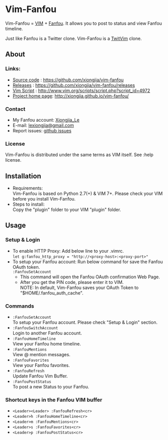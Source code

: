 # Vim-Fanfou
Vim-Fanfou = [VIM](http://www.vim.org/) + [Fanfou](http://fanfou.com/).
It allows you to post to status and view Fanfou timeline.   

Just like Fanfou is a Twitter clone. 
Vim-Fanfou is a [TwitVim](https://github.com/vim-scripts/TwitVim) clone.   

## About
### Links: 
 * [Source code](https://github.com/xiongjia/vim-fanfou) : https://github.com/xiongjia/vim-fanfou
 * [Releases](https://github.com/xiongjia/vim-fanfou/releases) : https://github.com/xiongjia/vim-fanfou/releases
 * [Vim Script](http://www.vim.org/scripts/script.php?script_id=4972) : http://www.vim.org/scripts/script.php?script_id=4972
 * [Project home page](http://xiongjia.github.io/vim-fanfou/): http://xiongjia.github.io/vim-fanfou/

### Contact
 * My Fanfou account: [Xiongjia_Le](http://fanfou.com/xiongjia_le) 
 * E-mail: <a href="mailto:lexiongjia@gmail.com">lexiongjia@gmail.com</a> 
 * Report issues:  [github issues](https://github.com/xiongjia/vim-fanfou/issues)

### License
Vim-Fanfou is distributed under the same terms as VIM itself. See :help license.

## Installation
 - Requirements:   
   Vim-Fanfou is based on Python 2.7(+) & VIM 7+.
   Please check your VIM before you install Vim-Fanfou.
 - Steps to install:   
   Copy the "plugin" folder to your VIM "plugin" folder.

## Usage
### Setup & Login
 - To enable HTTP Proxy: Add below line to your .vimrc.    
   `let g:fanfou_http_proxy = "http://<proxy-host>:<proxy-port>"`
 - To setup your Fanfou account: Run below command for save the Fanfou OAuth token.   
   `:FanfouSetAccount`    
   - This command will open the Fanfou OAuth confirmation Web Page.
   - After you get the PIN code, please enter it to VIM.   
     NOTE: In default, Vim-Fanfou saves your OAuth Token
         to "$HOME/.fanfou_auth_cache".

### Commands
 - `:FanfouSetAccount`    
   To setup your Fanfou account. Please check "Setup & Login" section.
 - `:FanfouSwitchAccount`    
   Login to another Fanfou account.
 - `:FanfouHomeTimeline`    
   View your Fanfou home timeline.
 - `:FanfouMentions`    
   View @ mention messages.
 - `:FanfouFavorites`    
   View your Fanfou favorites.
 - `:FanfouRefresh`    
   Update Fanfou Vim Buffer. 
 - `:FanfouPostStatus`    
   To post a new Status to your Fanfou.

### Shortcut keys in the Fanfou VIM buffer
 - `<Leader><Leader> :FanfouRefresh<cr>`
 - `<Leader>h :FanfouHomeTimeline<cr>`
 - `<Leader>m :FanfouMentions<cr>`
 - `<Leader>s :FanfouFavorites<cr>`
 - `<Leader>p :FanfouPostStatus<cr>`

